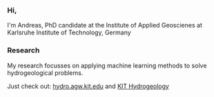 ### Hi,
I'm Andreas, PhD candidate at the Institute of Applied Geoscienes at Karlsruhe Institute of Technology, Germany

### Research
My research focusses on applying machine learning methods to solve hydrogeological problems.

Just check out: [hydro.agw.kit.edu](hydro.agw.kit.edu) and [KIT Hydrogeology](https://github.com/KITHydrogeology)
